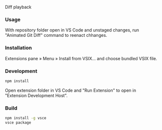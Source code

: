 Diff playback

### Usage

With repository folder open in VS Code and unstaged changes, run "Animated Git Diff" command to reenact chhanges.

### Installation

Extensions pane » Menu » Install from VSIX… and choose bundled VSIX file.

### Development

```sh
npm install
```

Open extension folder in VS Code and "Run Extension" to open in "Extension Development Host".

### Build

```sh
npm install -g vsce
vsce package
```
